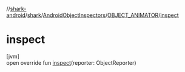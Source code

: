 //[shark-android](../../../../index.md)/[shark](../../index.md)/[AndroidObjectInspectors](../index.md)/[OBJECT_ANIMATOR](index.md)/[inspect](inspect.md)

# inspect

[jvm]\
open override fun [inspect](inspect.md)(reporter: ObjectReporter)
